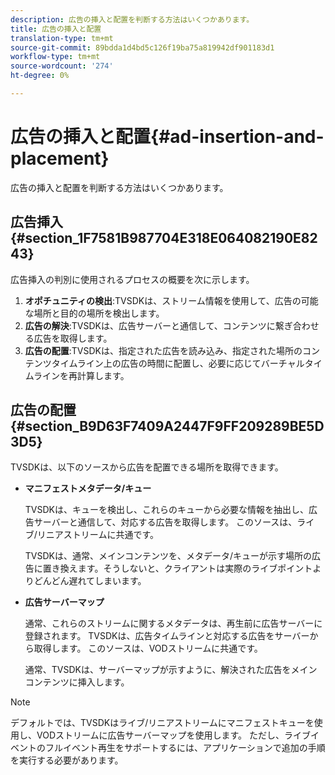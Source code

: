 ```yaml
---
description: 広告の挿入と配置を判断する方法はいくつかあります。
title: 広告の挿入と配置
translation-type: tm+mt
source-git-commit: 89bdda1d4bd5c126f19ba75a819942df901183d1
workflow-type: tm+mt
source-wordcount: '274'
ht-degree: 0%

---
```



# 広告の挿入と配置{#ad-insertion-and-placement}

広告の挿入と配置を判断する方法はいくつかあります。

## 広告挿入{#section_1F7581B987704E318E064082190E8243}

広告挿入の判別に使用されるプロセスの概要を次に示します。

1. **オポチュニティの検出**:TVSDKは、ストリーム情報を使用して、広告の可能な場所と目的の場所を検出します。
1. **広告の解決**:TVSDKは、広告サーバーと通信して、コンテンツに繋ぎ合わせる広告を取得します。
1. **広告の配置**:TVSDKは、指定された広告を読み込み、指定された場所のコンテンツタイムライン上の広告の時間に配置し、必要に応じてバーチャルタイムラインを再計算します。

## 広告の配置{#section_B9D63F7409A2447F9FF209289BE5D3D5}

TVSDKは、以下のソースから広告を配置できる場所を取得できます。

* **マニフェストメタデータ/キュー**

   TVSDKは、キューを検出し、これらのキューから必要な情報を抽出し、広告サーバーと通信して、対応する広告を取得します。 このソースは、ライブ/リニアストリームに共通です。

   TVSDKは、通常、メインコンテンツを、メタデータ/キューが示す場所の広告に置き換えます。そうしないと、クライアントは実際のライブポイントよりどんどん遅れてしまいます。

* **広告サーバーマップ**

   通常、これらのストリームに関するメタデータは、再生前に広告サーバーに登録されます。 TVSDKは、広告タイムラインと対応する広告をサーバーから取得します。 このソースは、VODストリームに共通です。

   通常、TVSDKは、サーバーマップが示すように、解決された広告をメインコンテンツに挿入します。

>[!NOTE]
>
>デフォルトでは、TVSDKはライブ/リニアストリームにマニフェストキューを使用し、VODストリームに広告サーバーマップを使用します。 ただし、ライブイベントのフルイベント再生をサポートするには、アプリケーションで追加の手順を実行する必要があります。

